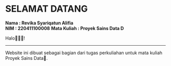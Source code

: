# SELAMAT DATANG

**Nama : Revika Syariqatun Alifia**  
**NIM : 220411100008**
**Mata Kuliah : Proyek Sains Data D**

Halo🙋🏻‍♀️! 
<hr>
Website ini dibuat sebagai bagian dari tugas perkuliahan untuk mata kuliah Proyek Sains Data🦩.